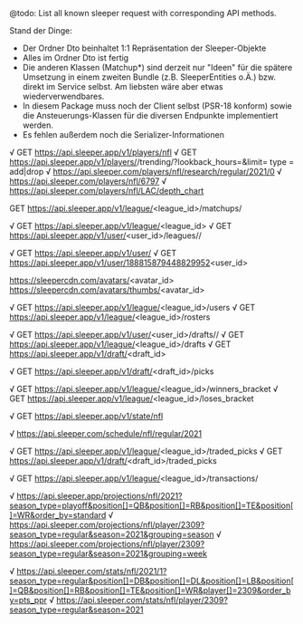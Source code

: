 @todo: List all known sleeper request with corresponding API methods.

Stand der Dinge:
* Der Ordner Dto beinhaltet 1:1 Repräsentation der Sleeper-Objekte
* Alles im Ordner Dto ist fertig
* Die anderen Klassen (Matchup*) sind derzeit nur "Ideen" für die spätere Umsetzung in einem zweiten Bundle (z.B. SleeperEntities o.Ä.) bzw. direkt im Service selbst. Am liebsten wäre aber etwas wiederverwendbares.
* In diesem Package muss noch der Client selbst (PSR-18 konform) sowie die Ansteuerungs-Klassen für die diversen Endpunkte implementiert werden.
* Es fehlen außerdem noch die Serializer-Informationen



√ GET https://api.sleeper.app/v1/players/nfl
√ GET https://api.sleeper.app/v1/players/<sport>/trending/<type>?lookback_hours=<hours>&limit=<int>
type = add|drop
√ https://api.sleeper.com/players/nfl/research/regular/2021/0
√ https://api.sleeper.com/players/nfl/6797
√ https://api.sleeper.com/players/nfl/LAC/depth_chart

GET https://api.sleeper.app/v1/league/<league_id>/matchups/<week>



√ GET https://api.sleeper.app/v1/league/<league_id>
√ GET https://api.sleeper.app/v1/user/<user_id>/leagues/<sport>/<season>


√ GET https://api.sleeper.app/v1/user/<username>
√ GET https://api.sleeper.app/v1/user/188815879448829952<user_id>

https://sleepercdn.com/avatars/<avatar_id>
https://sleepercdn.com/avatars/thumbs/<avatar_id>

√ GET https://api.sleeper.app/v1/league/<league_id>/users
√ GET https://api.sleeper.app/v1/league/<league_id>/rosters

√ GET https://api.sleeper.app/v1/user/<user_id>/drafts/<sport>/<season>
√ GET https://api.sleeper.app/v1/league/<league_id>/drafts
√ GET https://api.sleeper.app/v1/draft/<draft_id>

√ GET https://api.sleeper.app/v1/draft/<draft_id>/picks

√ GET https://api.sleeper.app/v1/league/<league_id>/winners_bracket
√ GET https://api.sleeper.app/v1/league/<league_id>/loses_bracket

√ GET https://api.sleeper.app/v1/state/nfl

√ https://api.sleeper.com/schedule/nfl/regular/2021

√ GET https://api.sleeper.app/v1/league/<league_id>/traded_picks
√ GET https://api.sleeper.app/v1/draft/<draft_id>/traded_picks


√ GET https://api.sleeper.app/v1/league/<league_id>/transactions/<round>


√ https://api.sleeper.app/projections/nfl/2021?season_type=playoff&position[]=QB&position[]=RB&position[]=TE&position[]=WR&order_by=standard
√ https://api.sleeper.com/projections/nfl/player/2309?season_type=regular&season=2021&grouping=season
√ https://api.sleeper.com/projections/nfl/player/2309?season_type=regular&season=2021&grouping=week

√ https://api.sleeper.com/stats/nfl/2021/1?season_type=regular&position[]=DB&position[]=DL&position[]=LB&position[]=QB&position[]=RB&position[]=TE&position[]=WR&player[]=2309&order_by=pts_ppr
√ https://api.sleeper.com/stats/nfl/player/2309?season_type=regular&season=2021


